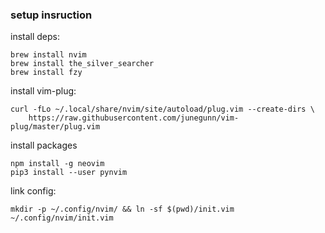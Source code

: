 ### setup insruction

install deps:

```
brew install nvim
brew install the_silver_searcher
brew install fzy
```

install vim-plug:
```
curl -fLo ~/.local/share/nvim/site/autoload/plug.vim --create-dirs \
    https://raw.githubusercontent.com/junegunn/vim-plug/master/plug.vim
```

install packages
```
npm install -g neovim
pip3 install --user pynvim
```

link config:
```
mkdir -p ~/.config/nvim/ && ln -sf $(pwd)/init.vim ~/.config/nvim/init.vim
```
